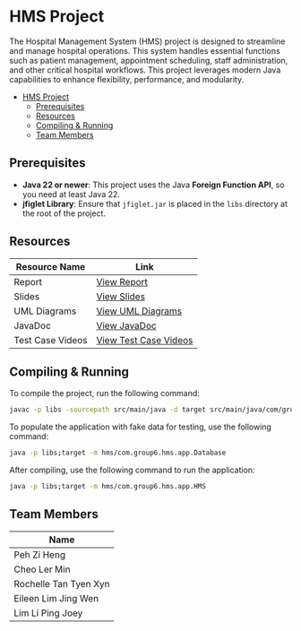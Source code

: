 
# HMS Project

The Hospital Management System (HMS) project is designed to streamline and manage hospital operations. 
This system handles essential functions such as patient management, appointment scheduling, staff administration,
and other critical hospital workflows. This project leverages modern Java capabilities to enhance flexibility, 
performance, and modularity.


<!-- TOC -->
* [HMS Project](#hms-project)
  * [Prerequisites](#prerequisites)
  * [Resources](#resources)
  * [Compiling & Running](#compiling--running)
  * [Team Members](#team-members)
<!-- TOC -->
## Prerequisites

- **Java 22 or newer**: This project uses the Java **Foreign Function API**, so you need at least Java 22.
- **jfiglet Library**: Ensure that `jfiglet.jar` is placed in the `libs` directory at the root of the project.

## Resources

| Resource Name   | Link                      |
|-----------------|---------------------------|
| Report          | [View Report]()           |
| Slides          | [View Slides]()           |
| UML Diagrams    | [View UML Diagrams]()     |
| JavaDoc         | [View JavaDoc]()          |
| Test Case Videos | [View Test Case Videos]() |


## Compiling & Running

To compile the project, run the following command:
```bash
javac -p libs -sourcepath src/main/java -d target src/main/java/com/group6/hms/app/*.java
```

To populate the application with fake data for testing, use the following command:
```bash
java -p libs;target -m hms/com.group6.hms.app.Database
```


After compiling, use the following command to run the application:
```bash
java -p libs;target -m hms/com.group6.hms.app.HMS
```

## Team Members

| Name        |
|-------------|
| Peh Zi Heng |
|   Cheo Ler Min          |
|    Rochelle Tan Tyen Xyn         |
|     Eileen Lim Jing Wen        |
|     Lim Li Ping Joey        |
